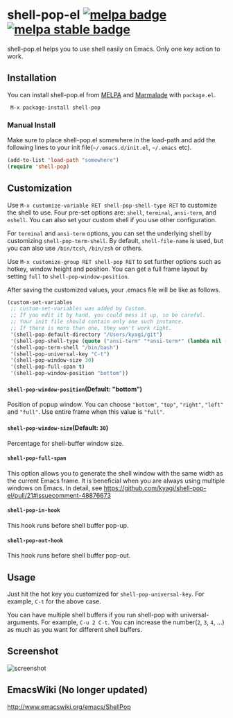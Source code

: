 # shell-pop-el [![melpa badge][melpa-badge]][melpa-link] [![melpa stable badge][melpa-stable-badge]][melpa-stable-link]

shell-pop.el helps you to use shell easily on Emacs. Only one key action to work.

## Installation

You can install shell-pop.el from [MELPA](http://melpa.milkbox.net/) and [Marmalade](http://marmalade-repo.org/)
with `package.el`.

```
 M-x package-install shell-pop
```

### Manual Install

Make sure to place shell-pop.el somewhere in the load-path and add the following lines
to your init file(`~/.emacs.d/init.el`, `~/.emacs` etc).

```lisp
(add-to-list 'load-path "somewhere")
(require 'shell-pop)
```

## Customization

Use `M-x customize-variable RET shell-pop-shell-type RET` to customize the shell to use.  Four pre-set options are: `shell`, `terminal`, `ansi-term`, and `eshell`.  You can also set your custom shell if you use other configuration.

For `terminal` and `ansi-term` options, you can set the underlying shell by customizing `shell-pop-term-shell`.  By default, `shell-file-name` is used, but you can also use `/bin/tcsh`, `/bin/zsh` or others.

Use `M-x customize-group RET shell-pop RET` to set further options such as hotkey, window height and position.
You can get a full frame layout by setting `full` to `shell-pop-window-position`.

After saving the customized values, your .emacs file will be like as follows.

```lisp
(custom-set-variables
 ;; custom-set-variables was added by Custom.
 ;; If you edit it by hand, you could mess it up, so be careful.
 ;; Your init file should contain only one such instance.
 ;; If there is more than one, they won't work right.
 '(shell-pop-default-directory "/Users/kyagi/git")
 '(shell-pop-shell-type (quote ("ansi-term" "*ansi-term*" (lambda nil (ansi-term shell-pop-term-shell)))))
 '(shell-pop-term-shell "/bin/bash")
 '(shell-pop-universal-key "C-t")
 '(shell-pop-window-size 30)
 '(shell-pop-full-span t)
 '(shell-pop-window-position "bottom"))
 ```

#### `shell-pop-window-position`(Default: "bottom")

Position of popup window. You can choose `"bottom"`, `"top"`, `"right"`, `"left"` and `"full"`.
Use entire frame when this value is `"full"`.


#### `shell-pop-window-size`(Default: `30`)

Percentage for shell-buffer window size.


#### `shell-pop-full-span`

This option allows you to generate the shell window with the same width as the current Emacs frame. It is beneficial when you are always using multiple windows on Emacs. In detail, see https://github.com/kyagi/shell-pop-el/pull/21#issuecomment-48876673

#### `shell-pop-in-hook`

This hook runs before shell buffer pop-up.

#### `shell-pop-out-hook`

This hook runs before shell buffer pop-out.


## Usage

Just hit the hot key you customized for `shell-pop-universal-key`.
For example, `C-t` for the above case.

You can have multiple shell buffers if you run shell-pop with universal-arguments.
For example, `C-u 2 C-t`. You can increase the number(`2`, `3`, `4`, ...) as much as you want for different shell buffers.

## Screenshot

![screenshot](https://raw.github.com/kyagi/shell-pop-el/master/screenshot.png)

## EmacsWiki (No longer updated)

http://www.emacswiki.org/emacs/ShellPop

[melpa-link]: http://melpa.org/#/shell-pop
[melpa-stable-link]: http://stable.melpa.org/#/shell-pop
[melpa-badge]: http://melpa.org/packages/shell-pop-badge.svg
[melpa-stable-badge]: http://stable.melpa.org/packages/shell-pop-badge.svg

